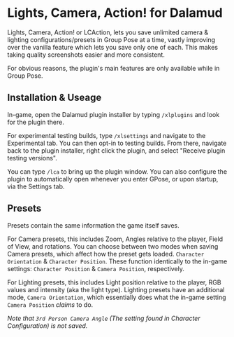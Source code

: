 # Lights, Camera, Action! for Dalamud

Lights, Camera, Action! or LCAction, lets you save unlimited camera & lighting configurations/presets in Group Pose at a time, vastly improving over the vanilla feature which lets you save only one of each. This makes taking quality screenshots easier and more consistent.

For obvious reasons, the plugin's main features are only available while in Group Pose.

## Installation & Useage

In-game, open the Dalamud plugin installer by typing `/xlplugins` and look for the plugin there.

For experimental testing builds, type `/xlsettings` and navigate to the Experimental tab. You can then opt-in to testing builds. From there, navigate back to the plugin installer, right click the plugin, and select "Receive plugin testing versions".

You can type `/lca` to bring up the plugin window. You can also configure the plugin to automatically open whenever you enter GPose, or upon startup, via the Settings tab.

## Presets

Presets contain the same information the game itself saves.

For Camera presets, this includes Zoom, Angles relative to the player, Field of View, and rotations.
You can choose between two modes when saving Camera presets, which affect how the preset gets loaded. `Character Orientation` & `Character Position`. These function identically to the in-game settings: `Character Position` & `Camera Position`, respectively.

For Lighting presets, this includes Light position relative to the player, RGB values and intensity (aka the light type). Lighting presets have an additional mode, `Camera Orientation`, which essentially does what the in-game setting `Camera Position` _claims_ to do.

_Note that `3rd Person Camera Angle` (The setting found in Character Configuration) is not saved._

